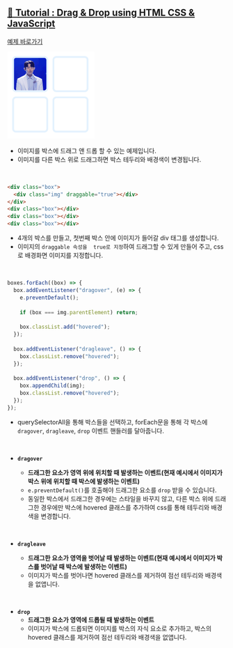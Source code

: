 ## [📙 Tutorial : Drag & Drop using HTML CSS & JavaScript](https://youtu.be/vJn5_SytV_U)

<a href="https://rigood.github.io/TIL-js/dragndrop/dragndrop1/dragndrop.html">예제 바로가기</a>

<img src="preview.gif" width="200" />

- 이미지를 박스에 드래그 앤 드롭 할 수 있는 예제입니다.
- 이미지를 다른 박스 위로 드래그하면 박스 테두리와 배경색이 변경됩니다.

<br>

```html
<div class="box">
  <div class="img" draggable="true"></div>
</div>
<div class="box"></div>
<div class="box"></div>
<div class="box"></div>
```

- 4개의 박스를 만들고, 첫번째 박스 안에 이미지가 들어갈 div 태그를 생성합니다.
- 이미지의 `draggable 속성을  true로 지정`하여 드래그할 수 있게 만들어 주고, css로 배경화면 이미지를 지정합니다.

<br>

```javascript
boxes.forEach((box) => {
  box.addEventListener("dragover", (e) => {
    e.preventDefault();

    if (box === img.parentElement) return;

    box.classList.add("hovered");
  });

  box.addEventListener("dragleave", () => {
    box.classList.remove("hovered");
  });

  box.addEventListener("drop", () => {
    box.appendChild(img);
    box.classList.remove("hovered");
  });
});
```

- querySelectorAll을 통해 박스들을 선택하고, forEach문을 통해 각 박스에 `dragover`, `dragleave`, `drop` 이벤트 핸들러를 달아줍니다.

<br>

- **`dragover`**

  - **드래그한 요소가 영역 위에 위치할 때 발생하는 이벤트(현재 예시에서 이미지가 박스 위에 위치할 때 박스에 발생하는 이벤트)**
  - `e.preventDefault()`를 호출해야 드래그한 요소를 `drop` 받을 수 있습니다.
  - 동일한 박스에서 드래그한 경우에는 스타일을 바꾸지 않고, 다른 박스 위에 드래그한 경우에만 박스에 hovered 클래스를 추가하여 css를 통해 테두리와 배경색을 변경합니다.

<br>

- **`dragleave`**

  - **드래그한 요소가 영역을 벗어날 때 발생하는 이벤트(현재 예시에서 이미지가 박스를 벗어날 때 박스에 발생하는 이벤트)**
  - 이미지가 박스를 벗어나면 hovered 클래스를 제거하여 점선 테두리와 배경색을 없앱니다.

<br>

- **`drop`**
  - **드래그한 요소가 영역에 드롭될 때 발생하는 이벤트**
  - 이미지가 박스에 드롭되면 이미지를 박스의 자식 요소로 추가하고, 박스의 hovered 클래스를 제거하여 점선 테두리와 배경색을 없앱니다.

<br>
